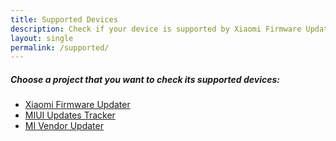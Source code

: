 ```yaml
---
title: Supported Devices
description: Check if your device is supported by Xiaomi Firmware Updater and others
layout: single
permalink: /supported/
---
```


##### Choose a project that you want to check its supported devices:

* [Xiaomi Firmware Updater](/supported/firmware/)
* [MIUI Updates Tracker](/supported/miui/)
* [MI Vendor Updater](/supported/vendor/)
